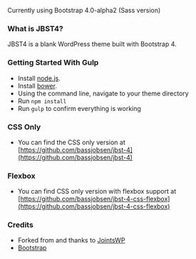 Currently using Bootstrap 4.0-alpha2 (Sass version)

### What is JBST4?
JBST4 is a blank WordPress theme built with Bootstrap 4.

### Getting Started With Gulp
- Install [node.js](https://nodejs.org).
- Install [bower](http://bower.io).
- Using the command line, navigate to your theme directory
- Run `npm install`
- Run `gulp` to confirm everything is working

### CSS Only
- You can find the CSS only version at [https://github.com/bassjobsen/jbst-4](https://github.com/bassjobsen/jbst-4)

### Flexbox
- You can find CSS only version with flexbox support at [https://github.com/bassjobsen/jbst-4-css-flexbox](https://github.com/bassjobsen/jbst-4-css-flexbox)

### Credits
- Forked from and thanks to [JointsWP](http://jointswp.com/)
- [Bootstrap](http://getbootstrap.com/)
